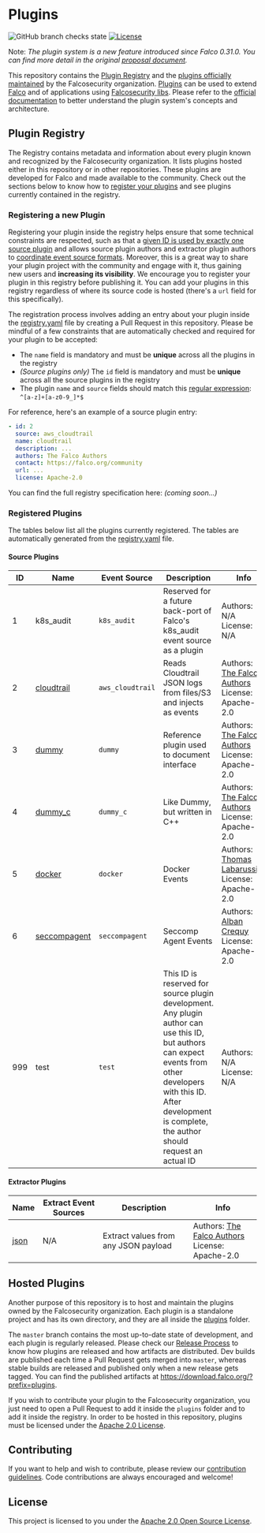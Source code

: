 # Plugins

![GitHub branch checks state](https://img.shields.io/github/checks-status/falcosecurity/plugins/master?style=for-the-badge)
[![License](https://img.shields.io/github/license/falcosecurity/plugins?style=for-the-badge)](./LICENSE)

Note: *The plugin system is a new feature introduced since Falco 0.31.0. You can find more detail in the original [proposal document](https://github.com/falcosecurity/falco/blob/master/proposals/20210501-plugin-system.md).*

This repository contains the [Plugin Registry](#plugin-registry) and the [plugins officially maintained](#falcusecurity-plugins) by the Falcosecurity organization. [Plugins](https://falco.org/docs/plugins) can be used to extend [Falco](https://github.com/falcosecurity/falco) and of applications using [Falcosecurity libs](https://github.com/falcosecurity/libs). Please refer to the [official documentation](https://falco.org/docs/plugins) to better understand the plugin system's concepts and architecture. 

## Plugin Registry

The Registry contains metadata and information about every plugin known and recognized by the Falcosecurity organization. It lists plugins hosted either in this repository or in other repositories. These plugins are developed for Falco and made available to the community. Check out the sections below to know how to [register your plugins](#registering-a-new-plugin) and see plugins currently contained in the registry.

### Registering a new Plugin

Registering your plugin inside the registry helps ensure that some technical constraints are respected, such as that a [given ID is used by exactly one source plugin](https://falco.org/docs/plugins/#plugin-event-ids) and allows source plugin authors and extractor plugin authors to [coordinate event source formats](https://falco.org/docs/plugins/#plugin-event-sources-and-interoperability). Moreover, this is a great way to share your plugin project with the community and engage with it, thus gaining new users and **increasing its visibility**. We encourage you to register your plugin in this registry before publishing it. You can add your plugins in this registry regardless of where its source code is hosted (there's a `url` field for this specifically).

The registration process involves adding an entry about your plugin inside the [registry.yaml](./registry.yaml) file by creating a Pull Request in this repository. Please be mindful of a few constraints that are automatically checked and required for your plugin to be accepted:

- The `name` field is mandatory and must be **unique** across all the plugins in the registry
- *(Source plugins only)* The `id` field is mandatory and must be **unique** across all the source plugins in the registry
- The plugin `name` and `source` fields should match this [regular expression](https://en.wikipedia.org/wiki/Regular_expression): `^[a-z]+[a-z0-9_]*$`

For reference, here's an example of a source plugin entry:
```yaml
- id: 2
  source: aws_cloudtrail
  name: cloudtrail
  description: ...
  authors: The Falco Authors
  contact: https://falco.org/community
  url: ...
  license: Apache-2.0
```

You can find the full registry specification here: *(coming soon...)*

### Registered Plugins

The tables below list all the plugins currently registered. The tables are automatically generated from the [registry.yaml](./registry.yaml) file.

<!-- The text inside \<!-- REGISTRY:xxx --\> comments is auto-generated. These comments and the text between them should not be edited by hand -->

#### Source Plugins
<!-- REGISTRY:SOURCE-TABLE -->
| ID | Name | Event Source | Description | Info |
| --- | --- | --- | --- | --- |
| 1 | k8s_audit | `k8s_audit` | Reserved for a future back-port of Falco's k8s_audit event source as a plugin | Authors: N/A <br/> License: N/A |
| 2 | [cloudtrail](https://github.com/falcosecurity/plugins/tree/master/plugins/cloudtrail) | `aws_cloudtrail` | Reads Cloudtrail JSON logs from files/S3 and injects as events | Authors: [The Falco Authors](https://falco.org/community) <br/> License: Apache-2.0 |
| 3 | [dummy](https://github.com/falcosecurity/plugins/tree/master/plugins/dummy) | `dummy` | Reference plugin used to document interface | Authors: [The Falco Authors](https://falco.org/community) <br/> License: Apache-2.0 |
| 4 | [dummy_c](https://github.com/falcosecurity/plugins/tree/master/plugins/dummy_c) | `dummy_c` | Like Dummy, but written in C++ | Authors: [The Falco Authors](https://falco.org/community) <br/> License: Apache-2.0 |
| 5 | [docker](https://github.com/Issif/docker-plugin) | `docker` | Docker Events | Authors: [Thomas Labarussias](https://github.org/Issif) <br/> License: Apache-2.0 |
| 6 | [seccompagent](https://github.com/kinvolk/seccompagent) | `seccompagent` | Seccomp Agent Events | Authors: [Alban Crequy](https://github.com/kinvolk/seccompagent) <br/> License: Apache-2.0 |
| 999 | test | `test` | This ID is reserved for source plugin development. Any plugin author can use this ID, but authors can expect events from other developers with this ID. After development is complete, the author should request an actual ID | Authors: N/A <br/> License: N/A |

<!-- REGISTRY:SOURCE-TABLE -->

#### Extractor Plugins
<!-- REGISTRY:EXTRACTOR-TABLE -->
| Name | Extract Event Sources | Description | Info |
| --- | --- | --- | --- |
| [json](https://github.com/falcosecurity/plugins/tree/master/plugins/json) | N/A | Extract values from any JSON payload | Authors: [The Falco Authors](https://falco.org/community) <br/> License: Apache-2.0 |

<!-- REGISTRY:EXTRACTOR-TABLE -->

## Hosted Plugins 

Another purpose of this repository is to host and maintain the plugins owned by the Falcosecurity organization. Each plugin is a standalone project and has its own directory, and they are all inside the [plugins](https://github.com/falcosecurity/plugins/tree/master/plugins) folder.

The `master` branch contains the most up-to-date state of development, and each plugin is regularly released. Please check our [Release Process](./release.md) to know how plugins are released and how artifacts are distributed. Dev builds are published each time a Pull Request gets merged into `master`, whereas stable builds are released and published only when a new release gets tagged. You can find the published artifacts at https://download.falco.org/?prefix=plugins.

If you wish to contribute your plugin to the Falcosecurity organization, you just need to open a Pull Request to add it inside the `plugins` folder and to add it inside the registry. In order to be hosted in this repository, plugins must be licensed under the [Apache 2.0 License](./LICENSE). 

## Contributing

If you want to help and wish to contribute, please review our [contribution guidelines](https://github.com/falcosecurity/.github/blob/master/CONTRIBUTING.md). Code contributions are always encouraged and welcome!

## License

This project is licensed to you under the [Apache 2.0 Open Source License](./LICENSE).


